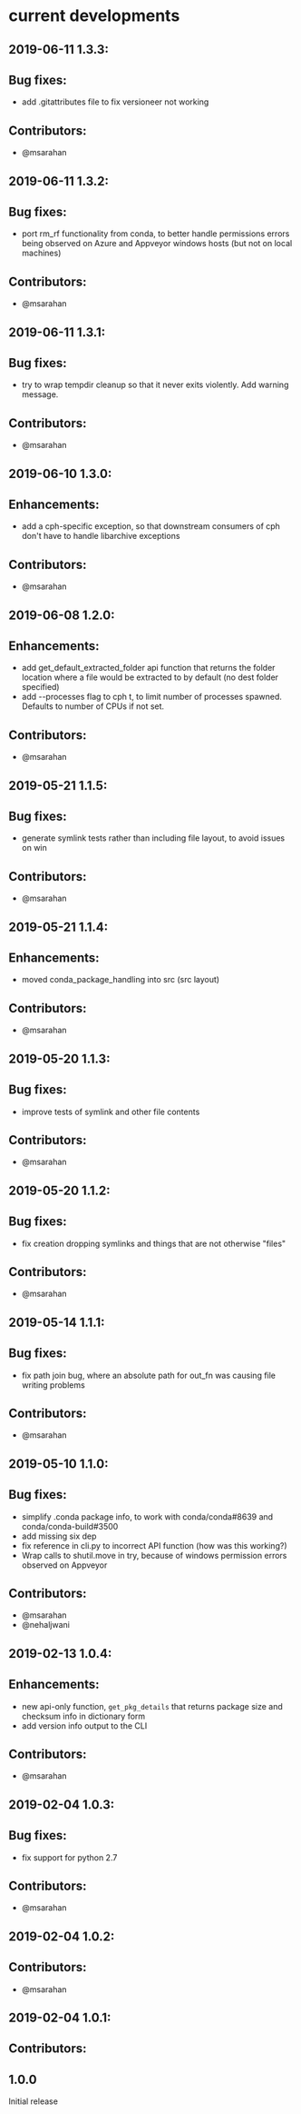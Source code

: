 # current developments
2019-06-11 1.3.3:
------------------

Bug fixes:
----------

* add .gitattributes file to fix versioneer not working

Contributors:
-------------

* @msarahan


2019-06-11 1.3.2:
------------------

Bug fixes:
----------

* port rm_rf functionality from conda, to better handle permissions errors being observed on Azure and Appveyor windows hosts (but not on local machines)

Contributors:
-------------

* @msarahan


2019-06-11 1.3.1:
------------------

Bug fixes:
----------

* try to wrap tempdir cleanup so that it never exits violently.  Add warning message.

Contributors:
-------------

* @msarahan


2019-06-10 1.3.0:
------------------

Enhancements:
-------------

* add a cph-specific exception, so that downstream consumers of cph don't have to handle libarchive exceptions

Contributors:
-------------

* @msarahan


2019-06-08 1.2.0:
------------------

Enhancements:
-------------

* add get_default_extracted_folder api function that returns the folder location where a file would be extracted to by default (no dest folder specified) 
* add --processes flag to cph t, to limit number of processes spawned.  Defaults to number of CPUs if not set.

Contributors:
-------------

* @msarahan


2019-05-21 1.1.5:
------------------

Bug fixes:
----------

* generate symlink tests rather than including file layout, to avoid issues on win

Contributors:
-------------

* @msarahan


2019-05-21 1.1.4:
------------------

Enhancements:
-------------

* moved conda_package_handling into src (src layout)

Contributors:
-------------

* @msarahan


2019-05-20 1.1.3:
------------------

Bug fixes:
----------

* improve tests of symlink and other file contents

Contributors:
-------------

* @msarahan


2019-05-20 1.1.2:
------------------

Bug fixes:
----------

* fix creation dropping symlinks and things that are not otherwise "files"

Contributors:
-------------

* @msarahan


2019-05-14 1.1.1:
------------------

Bug fixes:
----------

* fix path join bug, where an absolute path for out_fn was causing file writing problems

Contributors:
-------------

* @msarahan


2019-05-10 1.1.0:
------------------

Bug fixes:
----------

* simplify .conda package info, to work with conda/conda#8639 and conda/conda-build#3500
* add missing six dep
* fix reference in cli.py to incorrect API function (how was this working?)
* Wrap calls to shutil.move in try, because of windows permission errors observed on Appveyor

Contributors:
-------------

* @msarahan
* @nehaljwani


2019-02-13 1.0.4:
------------------

Enhancements:
-------------

* new api-only function, ``get_pkg_details`` that returns package size and checksum info in dictionary form
* add version info output to the CLI

Contributors:
-------------

* @msarahan


2019-02-04 1.0.3:
------------------

Bug fixes:
----------

* fix support for python 2.7

Contributors:
-------------

* @msarahan


2019-02-04 1.0.2:
------------------

Contributors:
-------------

* @msarahan


2019-02-04 1.0.1:
------------------

Contributors:
-------------




## 1.0.0

Initial release
